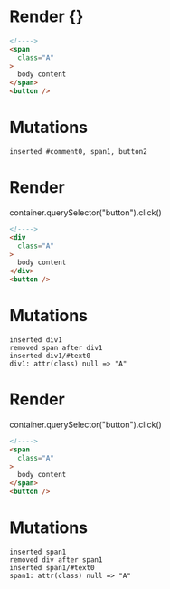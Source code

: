 # Render {}
```html
<!---->
<span
  class="A"
>
  body content
</span>
<button />
```

# Mutations
```
inserted #comment0, span1, button2
```


# Render 
container.querySelector("button").click()

```html
<!---->
<div
  class="A"
>
  body content
</div>
<button />
```

# Mutations
```
inserted div1
removed span after div1
inserted div1/#text0
div1: attr(class) null => "A"
```


# Render 
container.querySelector("button").click()

```html
<!---->
<span
  class="A"
>
  body content
</span>
<button />
```

# Mutations
```
inserted span1
removed div after span1
inserted span1/#text0
span1: attr(class) null => "A"
```